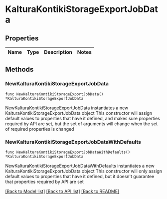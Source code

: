 # KalturaKontikiStorageExportJobData

## Properties

Name | Type | Description | Notes
------------ | ------------- | ------------- | -------------

## Methods

### NewKalturaKontikiStorageExportJobData

`func NewKalturaKontikiStorageExportJobData() *KalturaKontikiStorageExportJobData`

NewKalturaKontikiStorageExportJobData instantiates a new KalturaKontikiStorageExportJobData object
This constructor will assign default values to properties that have it defined,
and makes sure properties required by API are set, but the set of arguments
will change when the set of required properties is changed

### NewKalturaKontikiStorageExportJobDataWithDefaults

`func NewKalturaKontikiStorageExportJobDataWithDefaults() *KalturaKontikiStorageExportJobData`

NewKalturaKontikiStorageExportJobDataWithDefaults instantiates a new KalturaKontikiStorageExportJobData object
This constructor will only assign default values to properties that have it defined,
but it doesn't guarantee that properties required by API are set


[[Back to Model list]](../README.md#documentation-for-models) [[Back to API list]](../README.md#documentation-for-api-endpoints) [[Back to README]](../README.md)


